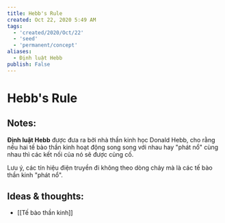 ```yaml
---
title: Hebb's Rule
created: Oct 22, 2020 5:49 AM
tags:
  - 'created/2020/Oct/22'
  - 'seed'
  - 'permanent/concept'
aliases:
  - Định luật Hebb
publish: False
---
```

# Hebb's Rule

## Notes:
**Định luật Hebb** được đưa ra bởi nhà thần kinh học Donald Hebb, cho rằng nếu hai tế bào thần kinh hoạt động song song với nhau hay "phát nổ" cùng nhau thì các kết nối của nó sẽ được củng cố. 

Lưu ý, các tín hiệu điện truyền đi không theo dòng chảy mà là các tế bào thần kinh "phát nổ".


## Ideas & thoughts:
- [[Tế bào thần kinh]]
